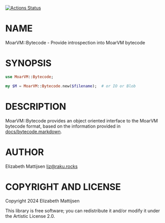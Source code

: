 [![Actions Status](https://github.com/lizmat/MoarVM-Bytecode/actions/workflows/test.yml/badge.svg)](https://github.com/lizmat/MoarVM-Bytecode/actions)

NAME
====

MoarVM::Bytecode - Provide introspection into MoarVM bytecode

SYNOPSIS
========

```raku
use MoarVM::Bytecode;

my $M = MoarVM::Bytecode.new($filename);  # or IO or Blob
```

DESCRIPTION
===========

MoarVM::Bytecode provides an object oriented interface to the MoarVM bytecode format, based on the information provided in [docs/bytecode.markdown](https://github.com/MoarVM/MoarVM/blob/main/docs/bytecode.markdown#bytecode).

AUTHOR
======

Elizabeth Mattijsen <liz@raku.rocks>

COPYRIGHT AND LICENSE
=====================

Copyright 2024 Elizabeth Mattijsen

This library is free software; you can redistribute it and/or modify it under the Artistic License 2.0.

